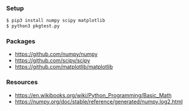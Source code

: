 ### Setup

```bash
$ pip3 install numpy scipy matplotlib
$ python3 pkgtest.py
```

### Packages

- https://github.com/numpy/numpy
- https://github.com/scipy/scipy
- https://github.com/matplotlib/matplotlib

### Resources

- https://en.wikibooks.org/wiki/Python_Programming/Basic_Math
- https://numpy.org/doc/stable/reference/generated/numpy.log2.html
